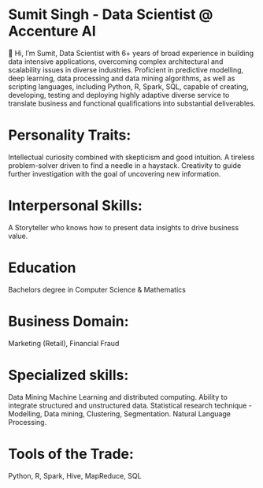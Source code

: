  # Sumit Singh - Data Scientist @ Accenture AI
 
 👋 Hi, I’m Sumit, Data Scientist with 6+ years of broad experience in building data intensive applications, overcoming complex architectural and scalability issues in 
diverse industries. Proficient in predictive modelling, deep learning, data processing and data mining algorithms, as well as scripting languages, including Python, R, Spark, SQL, 
capable of creating, developing, testing and deploying highly adaptive diverse service to translate business and functional qualifications into substantial deliverables.


# Personality Traits:

Intellectual curiosity combined with skepticism and good intuition. A tireless problem-solver driven to find a needle in a haystack. 
Creativity to guide further investigation with the goal of uncovering new information.

# Interpersonal Skills:

A Storyteller who knows how to present data insights to drive business value.

# Education

Bachelors degree in Computer Science & Mathematics

# Business Domain:

Marketing (Retail),
Financial Fraud


# Specialized skills:

Data Mining 
Machine Learning and distributed computing.
Ability to integrate structured and unstructured data.
Statistical research technique - Modelling, Data mining, Clustering, Segmentation.
Natural Language Processing.

# Tools of the Trade:

Python,
R,
Spark,
Hive,
MapReduce,
SQL

